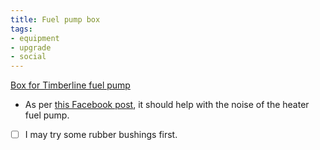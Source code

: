 ```yaml
---
title: Fuel pump box
tags:
- equipment
- upgrade
- social
---
```

[Box for Timberline fuel pump](https://www.amazon.com/dp/B075X14D5Z/ref=nosim?tag=ffwf0f-20)
- As per [this Facebook post](https://www.facebook.com/groups/399267275508711/posts/541588447943259/), it should help with the noise of the heater fuel pump.
- [ ] I may try some rubber bushings first.
